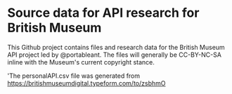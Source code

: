 Source data for API research for British Museum
================================================

This Github project contains files and research data for the British Museum API project led by @portableant.
The files will generally be CC-BY-NC-SA inline with the Museum's current copyright stance.

'The personalAPI.csv file was generated from https://britishmuseumdigital.typeform.com/to/zsbhmO
